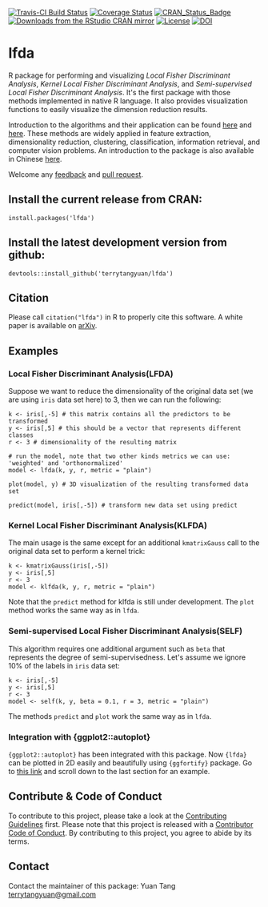[![Travis-CI Build Status](https://travis-ci.org/terrytangyuan/lfda.svg?branch=master)](https://travis-ci.org/terrytangyuan/lfda)
[![Coverage Status](https://coveralls.io/repos/terrytangyuan/lfda/badge.svg?branch=master)](https://coveralls.io/r/terrytangyuan/lfda?branch=master)
[![CRAN_Status_Badge](http://www.r-pkg.org/badges/version/lfda)](https://cran.r-project.org/package=lfda)
[![Downloads from the RStudio CRAN mirror](https://cranlogs.r-pkg.org/badges/grand-total/lfda)](https://cran.r-project.org/package=lfda)
[![License](http://img.shields.io/:license-mit-blue.svg?style=flat)](http://badges.mit-license.org)
[![DOI](https://zenodo.org/badge/DOI/10.5281/zenodo.3352038.svg)](https://doi.org/10.5281/zenodo.3352038)

# lfda
R package for performing and visualizing *Local Fisher Discriminant Analysis*, *Kernel Local Fisher Discriminant Analysis*, and *Semi-supervised Local Fisher Discriminant Analysis*. It's the first package with those methods implemented in native R language. It also provides visualization functions to easily visualize the dimension reduction results.

Introduction to the algorithms and their application can be found [here](https://gastrograph.com/resources/whitepapers/local-fisher-discriminant-analysis-on-beer-style-clustering.html) and [here](http://www.ms.k.u-tokyo.ac.jp/software.html#LFDA). These methods are widely applied in feature extraction, dimensionality reduction, clustering, classification, information retrieval, and computer vision problems. An introduction to the package is also available in Chinese [here](https://cosx.org/2015/08/a-brief-description-of-the-method-and-the-algorithm-of-the-lfda-package/).

Welcome any [feedback](https://github.com/terrytangyuan/lfda/issues) and [pull request](https://github.com/terrytangyuan/lfda/pulls).  

## Install the current release from CRAN:
```{R}
install.packages('lfda')
```

## Install the latest development version from github:
```{R}
devtools::install_github('terrytangyuan/lfda')
```

## Citation

Please call `citation("lfda")` in R to properly cite this software. A white paper is available on [arXiv](https://arxiv.org/abs/1612.09219). 

## Examples
### Local Fisher Discriminant Analysis(LFDA)
Suppose we want to reduce the dimensionality of the original data set (we are using `iris` data set here) to 3, then we can run the following:
```{R}
k <- iris[,-5] # this matrix contains all the predictors to be transformed
y <- iris[,5] # this should be a vector that represents different classes
r <- 3 # dimensionality of the resulting matrix

# run the model, note that two other kinds metrics we can use: 'weighted' and 'orthonormalized'
model <- lfda(k, y, r, metric = "plain") 

plot(model, y) # 3D visualization of the resulting transformed data set

predict(model, iris[,-5]) # transform new data set using predict

```
### Kernel Local Fisher Discriminant Analysis(KLFDA)
The main usage is the same except for an additional `kmatrixGauss` call to the original data set to perform a kernel trick: 
```{R}
k <- kmatrixGauss(iris[,-5])
y <- iris[,5]
r <- 3
model <- klfda(k, y, r, metric = "plain")

```
Note that the `predict` method for klfda is still under development. The `plot` method works the same way as in `lfda`.

### Semi-supervised Local Fisher Discriminant Analysis(SELF)
This algorithm requires one additional argument such as `beta` that represents the degree of semi-supervisedness. Let's assume we ignore 10% of the labels in `iris` data set:
```{R}
k <- iris[,-5]
y <- iris[,5]
r <- 3
model <- self(k, y, beta = 0.1, r = 3, metric = "plain")

```
The methods `predict` and `plot` work the same way as in `lfda`. 
### Integration with {ggplot2::autoplot}
`{ggplot2::autoplot}` has been integrated with this package. Now `{lfda}` can be plotted in 2D easily and beautifully using `{ggfortify}` package. Go to [this link](http://rpubs.com/sinhrks/plot_pca) and scroll down to the last section for an example. 

## Contribute & Code of Conduct

To contribute to this project, please take a look at the [Contributing Guidelines](CONTRIBUTING.md) first. Please note that this project is released with a [Contributor Code of Conduct](CODE_OF_CONDUCT.md). By contributing to this project, you agree to abide by its terms.

## Contact

Contact the maintainer of this package:
Yuan Tang <terrytangyuan@gmail.com>
